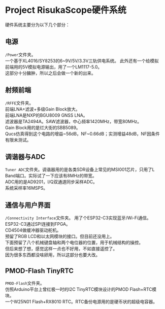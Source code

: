 # Project RisukaScope硬件系统
硬件系统主要分为以下几个部分：

## 电源
`/Power`文件夹。  
一个基于XL4016/SY8253的6~9V/5V/3.3V三轨供电系统。
此外还有一个给模拟前端用的5V模拟电源输出，用了一个LM1117-5.0。  
这部分十分臃肿，所以之后会做一个新的出来。

## 射频前端
`/RFFE`文件夹。  
前端LNA+滤波+多级Gain Block放大。  
前端LNA是NXP的BGU8009 GNSS LNA。  
滤波器是TA2494A。SAW滤波器，中心频率1420MHz，带宽80MHz。  
Gain Block用的是烂大街的SBB5089。  
Qucs仿真得到这个电路的增益~56dB，NF~0.66dB；实测增益48dB，NF因条件有限未测试。

## 调谐器与ADC
`Tuner ADC`文件夹。调谐器用的是各类SDR设备上常见的MSI001芯片，只用了L Band端口。实际试了一下应该有8MHz的带宽。  
ADC用的是AD9201，I/Q双通道同步采样ADC。  
系统采样率16MSPS。

## 通信与用户界面
`/Connectivity Interface`文件夹。
用了个ESP32-C3实现蓝牙/Wi-Fi通信。ESP32-C3通过SPI连接到FPGA。  
CD4504做缓冲器驱动舵机。  
预留了RGB LCD和以太网模块的接口。但目前还没用上。  
下面预留了八个机械键盘轴和两个电位器的位置，用于机械结构的操控。  
但后来想了想，感觉这样一点也不好用，不如直接遥控了。  
因为很多东西都没啥卵用，所以这部分也要大改。

## PMOD-Flash TinyRTC
`PMOD-Flash`文件夹。  
仿照Arduino平台上曾红极一时的I2C TinyRTC模块设计的PMOD Flash+RTC模块。  
一个W25N01 Flash+RX8010 RTC。RTC备份电源用的是硬币状的超级电容器。
